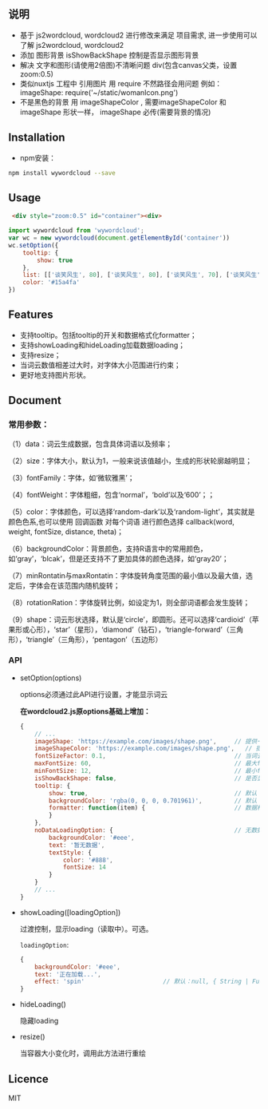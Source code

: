 ## 说明
* 基于 js2wordcloud, wordcloud2 进行修改来满足 项目需求, 进一步使用可以 了解 js2wordcloud, wordcloud2
* 添加 图形背景 isShowBackShape 控制是否显示图形背景
* 解决 文字和图形(请使用2倍图)不清晰问题  div(包含canvas父类，设置zoom:0.5)
* 类似nuxtjs 工程中 引用图片 用 require 不然路径会用问题 例如：imageShape: require('~/static/womanIcon.png')
* 不是黑色的背景 用 imageShapeColor , 需要imageShapeColor 和  imageShape 形状一样， imageShape 必传(需要背景的情况)


## Installation


* npm安装：

```bash
npm install wywordcloud --save
```

## Usage
 ```html
  <div style="zoom:0.5" id="container"><div>
 ```

```javascript
import wywordcloud from 'wywordcloud';
var wc = new wywordcloud(document.getElementById('container'))
wc.setOption({
    tooltip: {
        show: true
    },
    list: [['谈笑风生', 80], ['谈笑风生', 80], ['谈笑风生', 70], ['谈笑风生', 70], ['谈笑风生', 60], ['谈笑风生', 60]],
    color: '#15a4fa'
})
```

## Features

* 支持tooltip。包括tooltip的开关和数据格式化formatter；
* 支持showLoading和hideLoading加载数据loading；
* 支持resize；
* 当词云数值相差过大时，对字体大小范围进行约束；
* 更好地支持图片形状。


## Document

### 常用参数：

（1）data：词云生成数据，包含具体词语以及频率；

（2）size：字体大小，默认为1，一般来说该值越小，生成的形状轮廓越明显；

（3）fontFamily：字体，如‘微软雅黑’；

（4）fontWeight：字体粗细，包含‘normal’，‘bold’以及‘600’；；

（5）color：字体颜色，可以选择‘random-dark’以及‘random-light’，其实就是颜色色系,也可以使用 回调函数 对每个词语 进行颜色选择 callback(word, weight, fontSize, distance, theta)；

（6）backgroundColor：背景颜色，支持R语言中的常用颜色，如‘gray’，‘blcak’，但是还支持不了更加具体的颜色选择，如‘gray20’；

（7）minRontatin与maxRontatin：字体旋转角度范围的最小值以及最大值，选定后，字体会在该范围内随机旋转；

（8）rotationRation：字体旋转比例，如设定为1，则全部词语都会发生旋转；

（9）shape：词云形状选择，默认是‘circle’，即圆形。还可以选择‘cardioid’（苹果形或心形），‘star’（星形），‘diamond’（钻石），‘triangle-forward’（三角形），‘triangle’（三角形），‘pentagon’（五边形）

### API


* setOption(options)

    options必须通过此API进行设置，才能显示词云

    **在wordcloud2.js原options基础上增加：**

    ```javascript
    {
        // ...
        imageShape: 'https://example.com/images/shape.png',     // 提供一张图片，根据其形状进行词云渲染，默认为null
        imageShapeColor: 'https://example.com/images/shape.png',   // 提供一张图片，根据其形状进行词云渲染，不是黑色的背景
        fontSizeFactor: 0.1,                                    // 当词云值相差太大，可设置此值进字体行大小微调，默认0.1
        maxFontSize: 60,                                        // 最大fontSize，用来控制weightFactor，默认60
        minFontSize: 12,                                        // 最小fontSize，用来控制weightFactor，默认12
        isShowBackShape: false,                                 // 是否显示背景图形
        tooltip: {
            show: true,                                         // 默认：false
            backgroundColor: 'rgba(0, 0, 0, 0.701961)',         // 默认：'rgba(0, 0, 0, 0.701961)'
            formatter: function(item) {                         // 数据格式化函数，item为list的一项
            }
        },
        noDataLoadingOption: {                                  // 无数据提示。
            backgroundColor: '#eee',
            text: '暂无数据',
            textStyle: {
                color: '#888',
                fontSize: 14
            }
        }
        // ...
    }
    ```

* showLoading([loadingOption])

    过渡控制，显示loading（读取中）。可选。

    `loadingOption`:

    ```javascript
    {
        backgroundColor: '#eee',
        text: '正在加载...',
        effect: 'spin'                      // 默认：null, { String | Function } 可选：'spin|normal'；也可为回调函数，回调函数生成HTML
    }
    ```

* hideLoading()

    隐藏loading

* resize()

    当容器大小变化时，调用此方法进行重绘


## Licence

MIT


